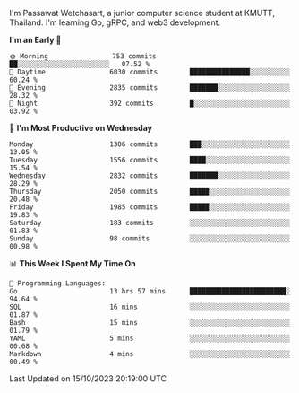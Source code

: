 
I'm Passawat Wetchasart, a junior computer science student at KMUTT, Thailand. I'm learning Go, gRPC, and web3 development.



<!--START_SECTION:waka-->
**I'm an Early 🐤** 

```text
🌞 Morning                753 commits         ██░░░░░░░░░░░░░░░░░░░░░░░   07.52 % 
🌆 Daytime                6030 commits        ███████████████░░░░░░░░░░   60.24 % 
🌃 Evening                2835 commits        ███████░░░░░░░░░░░░░░░░░░   28.32 % 
🌙 Night                  392 commits         █░░░░░░░░░░░░░░░░░░░░░░░░   03.92 % 
```
📅 **I'm Most Productive on Wednesday** 

```text
Monday                   1306 commits        ███░░░░░░░░░░░░░░░░░░░░░░   13.05 % 
Tuesday                  1556 commits        ████░░░░░░░░░░░░░░░░░░░░░   15.54 % 
Wednesday                2832 commits        ███████░░░░░░░░░░░░░░░░░░   28.29 % 
Thursday                 2050 commits        █████░░░░░░░░░░░░░░░░░░░░   20.48 % 
Friday                   1985 commits        █████░░░░░░░░░░░░░░░░░░░░   19.83 % 
Saturday                 183 commits         ░░░░░░░░░░░░░░░░░░░░░░░░░   01.83 % 
Sunday                   98 commits          ░░░░░░░░░░░░░░░░░░░░░░░░░   00.98 % 
```


📊 **This Week I Spent My Time On** 

```text
💬 Programming Languages: 
Go                       13 hrs 57 mins      ████████████████████████░   94.64 % 
SQL                      16 mins             ░░░░░░░░░░░░░░░░░░░░░░░░░   01.87 % 
Bash                     15 mins             ░░░░░░░░░░░░░░░░░░░░░░░░░   01.79 % 
YAML                     5 mins              ░░░░░░░░░░░░░░░░░░░░░░░░░   00.68 % 
Markdown                 4 mins              ░░░░░░░░░░░░░░░░░░░░░░░░░   00.49 % 
```


 Last Updated on 15/10/2023 20:19:00 UTC
<!--END_SECTION:waka-->

<!--
**markpassawat/markpassawat** is a ✨ _special_ ✨ repository because its `README.md` (this file) appears on your GitHub profile.

Here are some ideas to get you started:

- 🔭 I’m currently working on ...
- 🌱 I’m currently learning ...
- 👯 I’m looking to collaborate on ...
- 🤔 I’m looking for help with ...
- 💬 Ask me about ...
- 📫 How to reach me: ...
- 😄 Pronouns: He/Him
- ⚡ Fun fact: ...
-->
